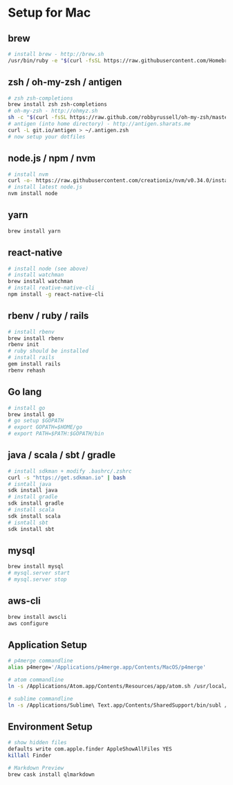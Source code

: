 # Setup for Mac

## brew
```bash
# install brew - http://brew.sh
/usr/bin/ruby -e "$(curl -fsSL https://raw.githubusercontent.com/Homebrew/install/master/install)"
```

## zsh / oh-my-zsh / antigen
```bash
# zsh zsh-completions
brew install zsh zsh-completions
# oh-my-zsh - http://ohmyz.sh
sh -c "$(curl -fsSL https://raw.github.com/robbyrussell/oh-my-zsh/master/tools/install.sh)"
# antigen (into home directory) - http://antigen.sharats.me
curl -L git.io/antigen > ~/.antigen.zsh
# now setup your dotfiles
```

## node.js / npm / nvm
```bash
# install nvm
curl -o- https://raw.githubusercontent.com/creationix/nvm/v0.34.0/install.sh | bash
# install latest node.js
nvm install node
```

## yarn
```bash
brew install yarn
```

## react-native
```bash
# install node (see above)
# install watchman
brew install watchman
# install reative-native-cli
npm install -g react-native-cli
```

## rbenv / ruby / rails
```bash
# install rbenv
brew install rbenv
rbenv init
# ruby should be installed
# install rails
gem install rails
rbenv rehash
```

## Go lang
```bash
# install go
brew install go
# go setup $GOPATH
# export GOPATH=$HOME/go
# export PATH=$PATH:$GOPATH/bin
```

## java / scala / sbt / gradle
```bash
# install sdkman + modify .bashrc/.zshrc
curl -s "https://get.sdkman.io" | bash
# isntall java
sdk install java
# install gradle
sdk install gradle
# install scala
sdk install scala
# isntall sbt
sdk install sbt
```

## mysql
```bash
brew install mysql
# mysql.server start
# mysql.server stop
```

## aws-cli
```bash
brew install awscli
aws configure
```

## Application Setup
```bash
# p4merge commandline
alias p4merge='/Applications/p4merge.app/Contents/MacOS/p4merge'

# atom commandline
ln -s /Applications/Atom.app/Contents/Resources/app/atom.sh /usr/local/bin/atom

# sublime commandline
ln -s /Applications/Sublime\ Text.app/Contents/SharedSupport/bin/subl /usr/local/bin/subl
```

## Environment Setup
```bash
# show hidden files
defaults write com.apple.finder AppleShowAllFiles YES
killall Finder

# Markdown Preview
brew cask install qlmarkdown
```
